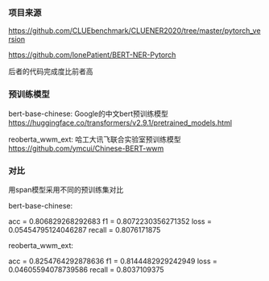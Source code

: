 ### 项目来源

https://github.com/CLUEbenchmark/CLUENER2020/tree/master/pytorch_version

https://github.com/lonePatient/BERT-NER-Pytorch

后者的代码完成度比前者高

### 预训练模型

bert-base-chinese: Google的中文bert预训练模型 https://huggingface.co/transformers/v2.9.1/pretrained_models.html

reoberta_wwm_ext: 哈工大讯飞联合实验室预训练模型 https://github.com/ymcui/Chinese-BERT-wwm

### 对比

用span模型采用不同的预训练集对比

bert-base-chinese:

acc = 0.806829268292683
f1 = 0.8072230356271352
loss = 0.05454795124046287
recall = 0.8076171875

reoberta_wwm_ext:

acc = 0.8254764292878636
f1 = 0.8144482929242949
loss = 0.04605594078739586
recall = 0.8037109375

